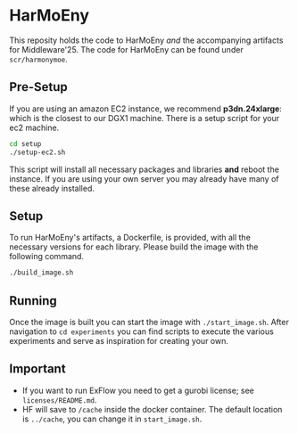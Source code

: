 # HarMoEny
This reposity holds the code to HarMoEny _and_ the accompanying artifacts for Middleware'25. The code for HarMoEny can be found under `scr/harmonymoe`.

## Pre-Setup
If you are using an amazon EC2 instance, we recommend **p3dn.24xlarge**: which is the closest to our DGX1 machine. There is a setup script for your ec2 machine.
```bash
cd setup
./setup-ec2.sh
```  
This script will install all necessary packages and libraries **and** reboot the instance. If you are using your own server you may already have many of these already installed. 

## Setup
To run HarMoEny's artifacts, a Dockerfile, is provided, with all the necessary versions for each library. Please build the image with the following command.
```bash
./build_image.sh
```

## Running
Once the image is built you can start the image with `./start_image.sh`. After navigation to `cd experiments` you can find scripts to execute the various experiments and serve as inspiration for creating your own.

## Important
- If you want to run ExFlow you need to get a gurobi license; see `licenses/README.md`.
- HF will save to `/cache` inside the docker container. The default location is `../cache`, you can change it in `start_image.sh`.
